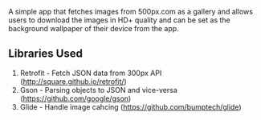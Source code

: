 A simple app that fetches images from 500px.com as a gallery and allows users to download the images in HD+ quality and can be set as the background wallpaper of their device from the app.

## Libraries Used
1. Retrofit - Fetch JSON data from 300px API (http://square.github.io/retrofit/)
2. Gson - Parsing objects to JSON and vice-versa (https://github.com/google/gson)
3. Glide - Handle image cahcing (https://github.com/bumptech/glide)
